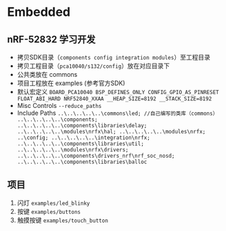 # Embedded

## nRF-52832 学习开发
- 拷贝SDK目录（`components config integration modules`）至工程目录
- 拷贝工程目录（`pca10040/s132/config`）放在对应目录下
- 公共类放在 commons
- 项目工程放在 examples (参考官方SDK)
- 默认宏定义
`
BOARD_PCA10040 BSP_DEFINES_ONLY CONFIG_GPIO_AS_PINRESET FLOAT_ABI_HARD NRF52840_XXAA __HEAP_SIZE=8192 __STACK_SIZE=8192
`
- Misc Controls `--reduce_paths`
- Include Paths
`
..\..\..\..\..\commons\led; //自己编写的类库（commons）
..\..\..\..\..\components;
..\..\..\..\..\components\libraries\delay;
..\..\..\..\..\modules\nrfx\hal;
..\..\..\..\..\modules\nrfx;
..\config;
..\..\..\..\..\integration\nrfx;
..\..\..\..\..\components\libraries\util;
..\..\..\..\..\modules\nrfx\drivers;
..\..\..\..\..\components\drivers_nrf\nrf_soc_nosd;
..\..\..\..\..\components\libraries\balloc
`
## 项目
1. 闪灯 `examples/led_blinky`
2. 按键 `examples/buttons`
3. 触摸按键 `examples/touch_button`